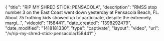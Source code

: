 {
    "title": "RIP MY SHRED STICK: PENSACOLA",
    "description": "RMSS stop number 3 on the East Coast went down yesterday at Pensacola Beach, FL. About 75 frothing kids showed up to participate, despite the extremely margi...",
    "videoid": "158441",
    "date_created": "1398292479",
    "date_modified": "1418181330",
    "type": "captivate",
    "layout": "video",
    "url": "\/v\/rip-my-shred-stick-pensacola\/158441"
}